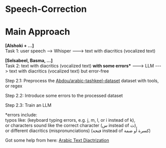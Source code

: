 # Speech-Correction

# Main Approach

**\[Alshoki \+ …\]**  
Task 1: user speech \--\> Whisper \---\> text with diacritics (vocalized text)

**\[Selsabeel, Basma, …\]**  
Task 2: text with diacritics (vocalized text) **with some errors\*** \---\> LLM \---\> text with diacritics (vocalized text) but error-free

Step 2.1: Preprocess the  [Abdou/arabic-tashkeel-dataset](https://huggingface.co/datasets/Abdou/arabic-tashkeel-dataset) dataset with tools, or regex

Step 2.2: Introduce some errors to the processed dataset  

Step 2.3: Train an LLM 

\*errors include:  
	 typos like: (keyboard typing errors, e.g. j, m, l, or i instead of k),  
	 or characters sound like the correct character (س instead of ث),  
	or different diacritics (mispronunciations) (فتحة instead of كسرة أو ضمة)

Got some help from here:
[Arabic Text Diactrization](https://github.com/AbdelrahmanHamdyy/Arabic-Text-Diactrization)
